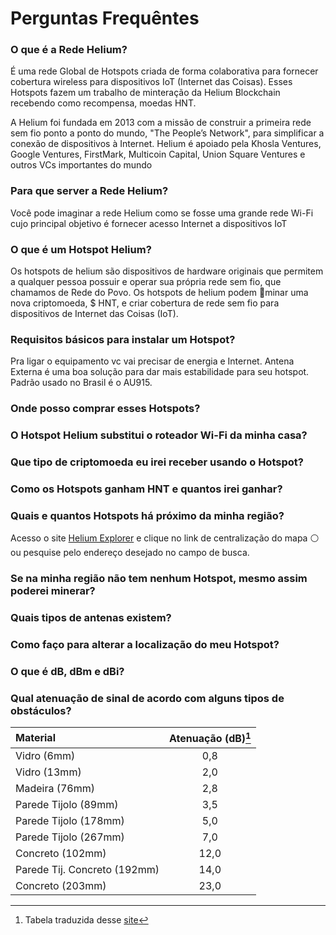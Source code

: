 # Perguntas Frequêntes

### O que é a Rede Helium?
É uma rede Global de Hotspots criada de forma colaborativa para fornecer cobertura wireless para dispositivos IoT (Internet das Coisas). 
Esses Hotspots fazem um trabalho de minteração da Helium Blockchain recebendo como recompensa, moedas HNT.

A Helium foi fundada em 2013 com a missão de construir a primeira rede sem fio ponto a ponto do mundo, "The People’s Network", para simplificar a conexão de dispositivos à Internet. Helium é apoiado pela Khosla Ventures, Google Ventures, FirstMark, Multicoin Capital, Union Square Ventures e outros VCs importantes do mundo

### Para que server a Rede Helium?
Você pode imaginar a rede Helium como se fosse uma grande rede Wi-Fi cujo principal objetivo é fornecer acesso Internet a dispositivos IoT

### O que é um Hotspot Helium?
Os hotspots de helium são dispositivos de hardware originais que permitem a qualquer pessoa possuir e operar sua própria rede sem fio, que chamamos de Rede do Povo. Os hotspots de helium podem 🔨minar uma nova criptomoeda, $ HNT, e criar cobertura de rede sem fio para dispositivos de Internet das Coisas (IoT).

### Requisitos básicos para instalar um Hotspot?
Pra ligar o equipamento vc vai precisar de energia e Internet.
Antena Externa é uma boa solução para dar mais estabilidade para seu hotspot. Padrão usado no Brasil é o AU915.

### Onde posso comprar esses Hotspots?

### O Hotspot Helium substitui o roteador Wi-Fi da minha casa?

### Que tipo de criptomoeda eu irei receber usando o Hotspot?

### Como os Hotspots ganham HNT e quantos irei ganhar?

### Quais e quantos Hotspots há próximo da minha região?
Acesso o site [Helium Explorer](https://explorer.helium.com/) e clique no link de centralização do mapa :white_circle: ou pesquise pelo endereço desejado no campo de busca.

### Se na minha região não tem nenhum Hotspot, mesmo assim poderei minerar?

### Quais tipos de antenas existem?

### Como faço para alterar a localização do meu Hotspot?

### O que é dB, dBm e dBi?

### Qual atenuação de sinal de acordo com alguns tipos de obstáculos?
| Material                         | Atenuação (dB)[^1] |
| :---                             | :---:          |
| Vidro (6mm)                      |     0,8        |
| Vidro (13mm)                     |     2,0        |
| Madeira (76mm)                   |     2,8        |
| Parede Tijolo (89mm)             |     3,5        |
| Parede Tijolo (178mm)            |     5,0        |
| Parede Tijolo (267mm)            |     7,0        |
| Concreto (102mm)                 |     12,0       |
| Parede Tij. Concreto (192mm)     |     14,0       |
| Concreto (203mm)                 |     23,0       |



[^1]: Tabela traduzida desse [site](https://smartmakers.io/en/lorawan-range-part-1-the-most-important-factors-for-a-good-lorawan-signal-range/)
